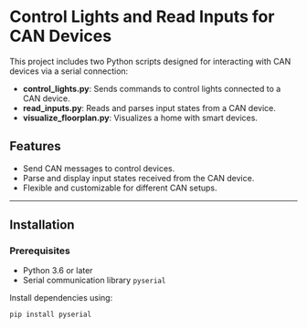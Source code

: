 # Control Lights and Read Inputs for CAN Devices

This project includes two Python scripts designed for interacting with CAN devices via a serial connection:
- **control_lights.py**: Sends commands to control lights connected to a CAN device.
- **read_inputs.py**: Reads and parses input states from a CAN device.
- **visualize_floorplan.py**: Visualizes a home with smart devices.
## Features
- Send CAN messages to control devices.
- Parse and display input states received from the CAN device.
- Flexible and customizable for different CAN setups.

---

## Installation

### Prerequisites
- Python 3.6 or later
- Serial communication library `pyserial`

Install dependencies using:

```bash
pip install pyserial